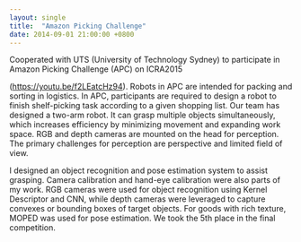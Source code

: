 ```yaml
---
layout: single
title:  "Amazon Picking Challenge"
date: 2014-09-01 21:00:00 +0800
---
```


Cooperated with UTS (University of Technology Sydney) to participate in Amazon Picking Challenge (APC) on ICRA2015

(https://youtu.be/f2LEatcHz94). Robots in APC are intended for packing and sorting in logistics. In APC, participants are required to design a robot to finish shelf-picking task according to a given shopping list. Our team has designed a two-arm robot. It can grasp multiple objects simultaneously, which increases efficiency by minimizing movement and expanding work space. RGB and depth cameras are mounted on the head for perception. The primary challenges for perception are perspective and limited field of view.

I designed an object recognition and pose estimation system to assist grasping. Camera calibration and hand-eye calibration were also parts of my work. RGB cameras were used for object recognition using Kernel Descriptor and CNN, while depth cameras were leveraged to capture convexes or bounding boxes of target objects. For goods with rich texture, MOPED was used for pose estimation. We took the 5th place in the final competition.
